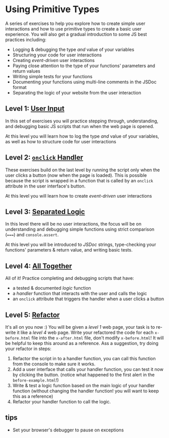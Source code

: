 # Using Primitive Types

A series of exercises to help you explore how to create simple user interactions and how to use primitive types to create a basic user experience.  You will also get a gradual introduction to some JS best practices including:

- Logging & debugging the type _and_ value of your variables
- Structuring your code for user interactions
- Creating _event-driven_ user interactions
- Paying close attention to the type of your functions' parameters and return values
- Writing simple tests for your functions
- Documenting your functions using multi-line comments in the JSDoc format
- Separating the logic of your website from the user interaction

## Level 1: [User Input](./1-user-input)

In this set of exercises you will practice stepping through, understanding, and debugging basic JS scripts that run when the web page is opened.

At this level you will learn how to log the type _and_ value of your variables, as well as how to structure code for user interactions

## Level 2: [`onclick` Handler](./2-onclick-handler)

These exercises build on the last level by running the script only when the user clicks a button (now when the page is loaded).  This is possible because the script is wrapped in a function that is called by an `onclick` attribute in the user interface's button.

At this level you will learn how to create _event-driven_ user interactions

## Level 3: [Separated Logic](./3-separated-logic)

In this level there will be no user interactions, the focus will be on understanding and debugging simple functions using strict comparison (`===`) and `console.assert`.

At this level you will be introduced to _JSDoc_ strings, type-checking your functions' parameters & return value, and writing basic tests.

## Level 4: [All Together](./4-all-together)

All of it!  Practice completing and debugging scripts that have:

- a tested & documented _logic_ function
- a _handler_ function that interacts with the user and calls the logic
- an `onclick` attribute that triggers the handler when a user clicks a button

## Level 5: [Refactor](./5-refactor)

It's all on you now :)  You will be given a _level 1_ web page, your task is to re-write it like a _level 4_ web page.  Write your refactored the code for each `x-before.html` file into the `x-after.html` file, don't modify `x-before.html`!  It will be helpful to keep this around as a reference.  Ass a suggestion, try doing your refactor in steps:

1. Refactor the script in to a handler function, you can call this function from the console to make sure it works.
2. Add a user interface that calls your handler function, you can test it now by clicking the button. (notice what happened to the first alert in the `before-example.html`!)
3. Write & test a logic function based on the main logic of your handler function (without changing the handler function!  you will want to keep this as a reference)
4. Refactor your handler function to call the logic.

## tips

- Set your browser's debugger to pause on exceptions
